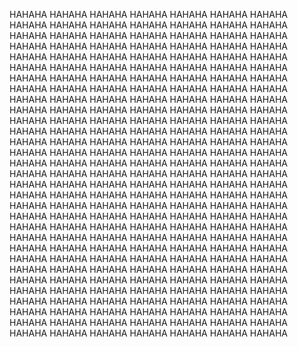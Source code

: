 HAHAHA HAHAHA HAHAHA HAHAHA HAHAHA HAHAHA HAHAHA HAHAHA HAHAHA HAHAHA
HAHAHA HAHAHA HAHAHA HAHAHA HAHAHA HAHAHA HAHAHA HAHAHA HAHAHA HAHAHA
HAHAHA HAHAHA HAHAHA HAHAHA HAHAHA HAHAHA HAHAHA HAHAHA HAHAHA HAHAHA
HAHAHA HAHAHA HAHAHA HAHAHA HAHAHA HAHAHA HAHAHA HAHAHA HAHAHA HAHAHA
HAHAHA HAHAHA HAHAHA HAHAHA HAHAHA HAHAHA HAHAHA HAHAHA HAHAHA HAHAHA
HAHAHA HAHAHA HAHAHA HAHAHA HAHAHA HAHAHA HAHAHA HAHAHA HAHAHA HAHAHA
HAHAHA HAHAHA HAHAHA HAHAHA HAHAHA HAHAHA HAHAHA HAHAHA HAHAHA HAHAHA
HAHAHA HAHAHA HAHAHA HAHAHA HAHAHA HAHAHA HAHAHA HAHAHA HAHAHA HAHAHA
HAHAHA HAHAHA HAHAHA HAHAHA HAHAHA HAHAHA HAHAHA HAHAHA HAHAHA HAHAHA
HAHAHA HAHAHA HAHAHA HAHAHA HAHAHA HAHAHA HAHAHA HAHAHA HAHAHA HAHAHA
HAHAHA HAHAHA HAHAHA HAHAHA HAHAHA HAHAHA HAHAHA HAHAHA HAHAHA HAHAHA
HAHAHA HAHAHA HAHAHA HAHAHA HAHAHA HAHAHA HAHAHA HAHAHA HAHAHA HAHAHA
HAHAHA HAHAHA HAHAHA HAHAHA HAHAHA HAHAHA HAHAHA HAHAHA HAHAHA HAHAHA
HAHAHA HAHAHA HAHAHA HAHAHA HAHAHA HAHAHA HAHAHA HAHAHA HAHAHA HAHAHA
HAHAHA HAHAHA HAHAHA HAHAHA HAHAHA HAHAHA HAHAHA HAHAHA HAHAHA HAHAHA
HAHAHA HAHAHA HAHAHA HAHAHA HAHAHA HAHAHA HAHAHA HAHAHA HAHAHA HAHAHA
HAHAHA HAHAHA HAHAHA HAHAHA HAHAHA HAHAHA HAHAHA HAHAHA HAHAHA HAHAHA
HAHAHA HAHAHA HAHAHA HAHAHA HAHAHA HAHAHA HAHAHA HAHAHA HAHAHA HAHAHA
HAHAHA HAHAHA HAHAHA HAHAHA HAHAHA HAHAHA HAHAHA HAHAHA HAHAHA HAHAHA
HAHAHA HAHAHA HAHAHA HAHAHA HAHAHA HAHAHA HAHAHA HAHAHA HAHAHA HAHAHA
HAHAHA HAHAHA HAHAHA HAHAHA HAHAHA HAHAHA HAHAHA HAHAHA HAHAHA HAHAHA
HAHAHA HAHAHA HAHAHA HAHAHA HAHAHA HAHAHA HAHAHA
